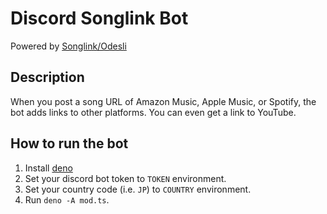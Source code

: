 # Discord Songlink Bot

Powered by [Songlink/Odesli](https://odesli.co)

## Description
When you post a song URL of Amazon Music, Apple Music, or Spotify, the bot adds links to other platforms.
You can even get a link to YouTube.

## How to run the bot
1. Install [deno](https://deno.land)
2. Set your discord bot token to `TOKEN` environment.
3. Set your country code (i.e. `JP`) to `COUNTRY` environment.
3. Run `deno -A mod.ts`.
